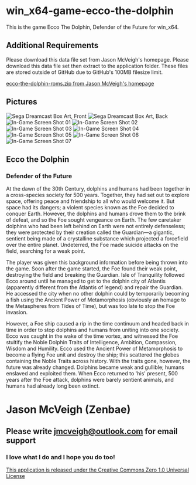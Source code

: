 # win_x64-game-ecco-the-dolphin
This is the game Ecco The Dolphin, Defender of the Future for win_x64.

## Additional Requirements
Please download this data file set from Jason McVeigh's homepage. Please download this data file set then extract to the application folder. These files are stored outside of GitHub due to GitHub's 100MB filesize limit.

[ecco-the-dolphin-roms.zip from Jason McVeigh's homepage](http://jmcveigh.gsc-orillia.org/downloads/ecco-the-dolphin-roms.zip)

## Pictures
![Sega Dreamcast Box Art, Front](http://i.imgur.com/FBRQMla.jpg)
![Sega Dreamcast Box Art, Back](http://i.imgur.com/FBRQMla.jpg)
![In-Game Screen Shot 01](http://i.imgur.com/oiJbaJm.jpg)
![In-Game Screen Shot 02](http://i.imgur.com/KtvouHu.jpg)
![In-Game Screen Shot 03](http://i.imgur.com/HfONkAh.jpg)
![In-Game Screen Shot 04](http://i.imgur.com/uYcWcI3.jpg)
![In-Game Screen Shot 05](http://i.imgur.com/A90l5g2.jpg)
![In-Game Screen Shot 06](http://i.imgur.com/6MwBm8d.jpg)
![In-Game Screen Shot 07](http://i.imgur.com/sxOaTfQ.jpg)

## Ecco the Dolphin
### Defender of the Future

At the dawn of the 30th Century, dolphins and humans had been together in a cross-species society for 500 years. Together, they had set out to explore space, offering peace and friendship to all who would welcome it. But space had its dangers; a violent species known as the Foe decided to conquer Earth. However, the dolphins and humans drove them to the brink of defeat, and so the Foe sought vengeance on Earth. The few caretaker dolphins who had been left behind on Earth were not entirely defenseless; they were protected by their creation called the Guardian—a gigantic, sentient being made of a crystalline substance which projected a forcefield over the entire planet. Undeterred, the Foe made suicide attacks on the field, searching for a weak point.

The player was given this background information before being thrown into the game. Soon after the game started, the Foe found their weak point, destroying the field and breaking the Guardian. Isle of Tranquility followed Ecco around until he managed to get to the dolphin city of Atlantis (apparently different from the Atlantis of legend) and repair the Guardian. He accessed the city when no other dolphin could by temporarily becoming a fish using the Ancient Power of Metamorphosis (obviously an homage to the Metaspheres from Tides of Time), but was too late to stop the Foe invasion.

However, a Foe ship caused a rip in the time continuum and headed back in time in order to stop dolphins and humans from uniting into one society. Ecco was caught in the wake of the time vortex, and witnessed the Foe stultify the Noble Dolphin Traits of Intelligence, Ambition, Compassion, Wisdom and Humility. Ecco used the Ancient Power of Metamorphosis to become a flying Foe unit and destroy the ship; this scattered the globes containing the Noble Traits across history. With the traits gone, however, the future was already changed. Dolphins became weak and gullible; humans enslaved and exploited them. When Ecco returned to 'his' present, 500 years after the Foe attack, dolphins were barely sentient animals, and humans had already long been extinct.

# Jason McVeigh (Zenbae)
## Please write jmcveigh@outlook.com for email support
### I love what I do and I hope you do too!

[This application is released under the Creative Commons Zero 1.0 Universal License](https://creativecommons.org/publicdomain/zero/1.0/)
